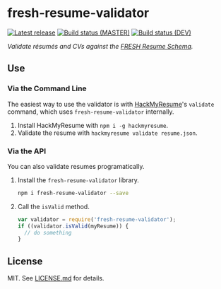 fresh-resume-validator
===
[![Latest release][img-release]][latest-release]
[![Build status (MASTER)][img-master]][travis-url-master]
[![Build status (DEV)][img-dev]][travis-url-dev]

*Validate résumés and CVs against the [FRESH Resume Schema][frs].*

## Use

### Via the Command Line

The easiest way to use the validator is with [HackMyResume][hmr]'s `validate`
command, which uses `fresh-resume-validator` internally.

1. Install HackMyResume with `npm i -g hackmyresume`.
2. Validate the resume with `hackmyresume validate resume.json`.

### Via the API

You can also validate resumes programatically.

1. Install the `fresh-resume-validator` library.

    ```bash
    npm i fresh-resume-validator --save
    ```

2. Call the `isValid` method.

    ```js
    var validator = require('fresh-resume-validator');
    if ((validator.isValid(myResume)) {
      // do something
    }

    ```

## License

MIT. See [LICENSE.md][lic] for details.

[frs]: https://resume.freshstandard.org
[hmr]: https://github.com/hacksalot/HackMyResume
[lic]: LICENSE.md
[travis-url-master]: https://travis-ci.org/fresh-standard/fresh-resume-validator?branch=master
[travis-url-dev]: https://travis-ci.org/fresh-standard/fresh-resume-validator?branch=dev
[latest-release]: https://github.com/fresh-standard/fresh-resume-validator/releases/latest
[img-release]: https://img.shields.io/github/release/fresh-standard/fresh-resume-validator.svg?label=version
[img-master]: https://img.shields.io/travis/fresh-standard/fresh-resume-validator/master.svg
[img-dev]: https://img.shields.io/travis/fresh-standard/fresh-resume-validator/dev.svg?label=dev
